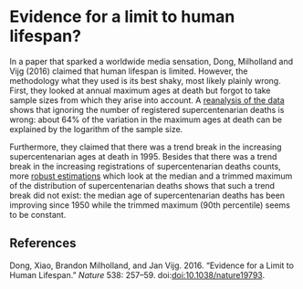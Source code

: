 # Evidence for a limit to human lifespan?

In a paper that sparked a worldwide media sensation, Dong, Milholland and Vijg (2016) claimed that human lifespan is limited. However,
the methodology what they used is its best shaky, most likely plainly wrong. First, they looked at annual maximum ages at death but forgot
to take sample sizes from which they arise into account. A [reanalysis of the data](sample_size.md) shows that ignoring the number of 
registered supercentenarian deaths is wrong: about 64% of the variation in the maximum ages at death can be explained by the logarithm of
the sample size. 

Furthermore, they claimed that there was a trend break in the increasing supercentenarian ages at death in 1995. Besides that there was a trend
break in the increasing registrations of supercentenarian deaths counts, more [robust estimations](conditional_quantile_regression.md) which look at the median and a trimmed 
maximum of the distribution of supercentenarian deaths shows that such a trend break did not exist: the median age of supercentenarian
deaths has been improving since 1950 while the trimmed maximum (90th percentile) seems to be constant.


References
----------

Dong, Xiao, Brandon Milholland, and Jan Vijg. 2016. “Evidence for a
Limit to Human Lifespan.” *Nature* 538: 257–59.
doi:[doi:10.1038/nature19793](https://doi.org/doi:10.1038/nature19793).
